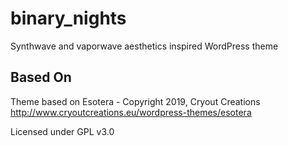 # binary_nights

Synthwave and vaporwave aesthetics inspired WordPress theme

## Based On

Theme based on Esotera - Copyright 2019, Cryout Creations
http://www.cryoutcreations.eu/wordpress-themes/esotera

Licensed under GPL v3.0